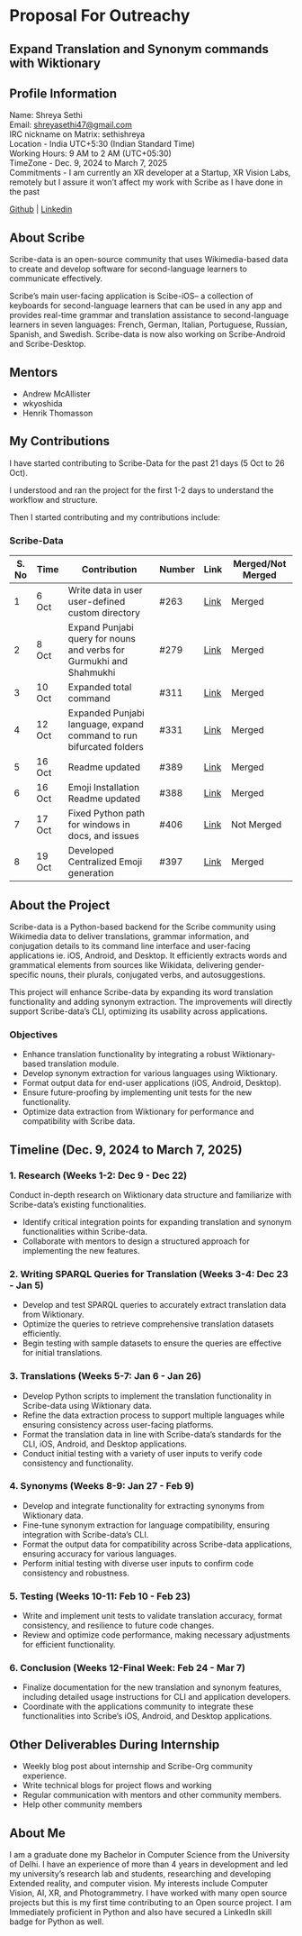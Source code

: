 # Proposal For Outreachy
## Expand Translation and Synonym commands with Wiktionary

## Profile Information
Name:   Shreya Sethi<br>
Email: shreyasethi47@gmail.com<br>
IRC nickname on Matrix: sethishreya<br>
Location - India UTC+5:30 (Indian Standard Time)<br>
Working Hours: 9 AM to 2 AM (UTC+05:30)<br>
TimeZone - Dec. 9, 2024 to March 7, 2025<br>
Commitments - I am currently an XR developer at a Startup, XR Vision Labs, remotely but I assure it won’t affect my work with
Scribe as I have done in the past

[Github](https://github.com/SethiShreya/) | [Linkedin](https://www.linkedin.com/in/sethishreya/)

## About Scribe
Scribe-data is an open-source community that uses
Wikimedia-based data to create and develop software for
second-language learners to communicate effectively.

Scribe’s main user-facing application is Scibe-iOS– a
collection of keyboards for second-language learners that can
be used in any app and provides real-time grammar and
translation assistance to second-language learners in seven
languages: French, German, Italian, Portuguese, Russian,
Spanish, and Swedish. Scribe-data is now also working on
Scribe-Android and Scribe-Desktop.

## Mentors
- Andrew McAllister
- wkyoshida
- Henrik Thomasson

## My Contributions
I have started contributing to Scribe-Data for the past 21 days
(5 Oct to 26 Oct).

I understood and ran the project for the first 1-2 days to
understand the workflow and structure.

Then I started contributing and my contributions include:

### Scribe-Data

| S. No | Time   | Contribution                                             | Number | Link | Merged/Not Merged |
|-------|--------|----------------------------------------------------------|--------|------|--------------------|
| 1     | 6 Oct  | Write data in user user-defined custom directory         | #263   | [Link](https://github.com/scribe-org/Scribe-Data/pull/263) | Merged             |
| 2     | 8 Oct  | Expand Punjabi query for nouns and verbs for Gurmukhi and Shahmukhi | #279 | [Link](https://github.com/scribe-org/Scribe-Data/pull/279) | Merged             |
| 3     | 10 Oct | Expanded total command                                   | #311   | [Link](https://github.com/scribe-org/Scribe-Data/pull/311) | Merged             |
| 4     | 12 Oct | Expanded Punjabi language, expand command to run bifurcated folders | #331 | [Link](https://github.com/scribe-org/Scribe-Data/pull/331) | Merged |
| 5     | 16 Oct | Readme updated                                           | #389   | [Link](https://github.com/scribe-org/Scribe-Data/pull/389) | Merged             |
| 6     | 16 Oct | Emoji Installation Readme updated                        | #388   | [Link](https://github.com/scribe-org/Scribe-Data/pull/388) | Merged             |
| 7     | 17 Oct | Fixed Python path for windows in docs, and issues        | #406   | [Link](https://github.com/scribe-org/Scribe-Data/pull/406) | Not Merged         |
| 8     | 19 Oct | Developed Centralized Emoji generation                   | #397   | [Link](https://github.com/scribe-org/Scribe-Data/pull/440) | Merged             |


## About the Project
Scribe-data is a Python-based backend for the Scribe
community using Wikimedia data to deliver translations,
grammar information, and conjugation details to its command
line interface and user-facing applications ie. iOS, Android,
and Desktop. It efficiently extracts words and grammatical
elements from sources like Wikidata, delivering
gender-specific nouns, their plurals, conjugated verbs, and
autosuggestions.

This project will enhance Scribe-data by expanding its word
translation functionality and adding synonym extraction. The
improvements will directly support Scribe-data’s CLI,
optimizing its usability across applications.

### Objectives
- Enhance translation functionality by integrating a robust
Wiktionary-based translation module.
- Develop synonym extraction for various languages using
Wiktionary.
- Format output data for end-user applications (iOS,
Android, Desktop).
- Ensure future-proofing by implementing unit tests for the
new functionality.
- Optimize data extraction from Wiktionary for performance
and compatibility with Scribe data.

## Timeline (Dec. 9, 2024 to March 7, 2025)
### 1. Research (Weeks 1-2: Dec 9 - Dec 22)
Conduct in-depth research on Wiktionary data structure
and familiarize with Scribe-data’s existing functionalities.
- Identify critical integration points for expanding
translation and synonym functionalities within
Scribe-data.
- Collaborate with mentors to design a structured approach
for implementing the new features.

### 2. Writing SPARQL Queries for Translation (Weeks 3-4: Dec 23 - Jan 5)
- Develop and test SPARQL queries to accurately extract
translation data from Wiktionary.
- Optimize the queries to retrieve comprehensive
translation datasets efficiently.
- Begin testing with sample datasets to ensure the queries
are effective for initial translations.

### 3. Translations (Weeks 5-7: Jan 6 - Jan 26)
- Develop Python scripts to implement the translation
functionality in Scribe-data using Wiktionary data.
- Refine the data extraction process to support multiple
languages while ensuring consistency across user-facing
platforms.
- Format the translation data in line with Scribe-data’s
standards for the CLI, iOS, Android, and Desktop
applications.
- Conduct initial testing with a variety of user inputs to
verify code consistency and functionality.

### 4. Synonyms (Weeks 8-9: Jan 27 - Feb 9)
- Develop and integrate functionality for extracting
synonyms from Wiktionary data.
- Fine-tune synonym extraction for language compatibility,
ensuring integration with Scribe-data’s CLI.
- Format the output data for compatibility across
Scribe-data applications, ensuring accuracy for various
languages.
- Perform initial testing with diverse user inputs to confirm
code consistency and robustness.

### 5. Testing (Weeks 10-11: Feb 10 - Feb 23)
- Write and implement unit tests to validate translation
accuracy, format consistency, and resilience to future
code changes.
- Review and optimize code performance, making
necessary adjustments for efficient functionality.

### 6. Conclusion (Weeks 12-Final Week: Feb 24 - Mar 7)
- Finalize documentation for the new translation and
synonym features, including detailed usage instructions
for CLI and application developers.
- Coordinate with the applications community to integrate
these functionalities into Scribe’s iOS, Android, and
Desktop applications.

## Other Deliverables During Internship
- Weekly blog post about internship and Scribe-Org
community experience.
- Write technical blogs for project flows and working
- Regular communication with mentors and other
community members.
- Help other community members
  
## About Me
I am a graduate done my Bachelor in Computer Science from
the University of Delhi. I have an experience of more than 4
years in development and led my university’s research lab
and students, researching and developing Extended reality,
and computer vision. My interests include Computer Vision,
AI, XR, and Photogrammetry. I have worked with many open
source projects but this is my first time contributing to an
Open source project. I am Immediately proficient in Python
and also have secured a LinkedIn skill badge for Python as
well.
